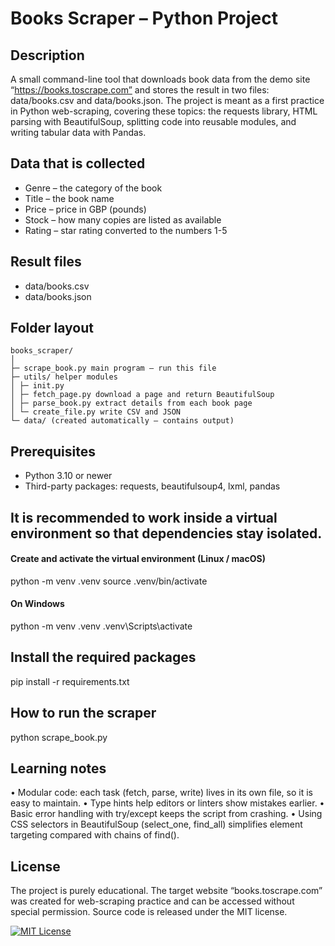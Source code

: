 # Books Scraper – Python Project

## Description
A small command-line tool that downloads book data from the demo site “https://books.toscrape.com” and stores the result in two files: data/books.csv and data/books.json.
The project is meant as a first practice in Python web-scraping, covering these topics: the requests library, HTML parsing with BeautifulSoup, splitting code into reusable modules, and writing tabular data with Pandas.

## Data that is collected
- Genre – the category of the book
- Title – the book name
- Price – price in GBP (pounds)
- Stock – how many copies are listed as available
- Rating – star rating converted to the numbers 1-5

## Result files
- data/books.csv
- data/books.json

## Folder layout
```http
books_scraper/
│
├─ scrape_book.py main program – run this file
├─ utils/ helper modules
│ ├─ init.py
│ ├─ fetch_page.py download a page and return BeautifulSoup
│ ├─ parse_book.py extract details from each book page
│ └─ create_file.py write CSV and JSON
└─ data/ (created automatically – contains output)
```

## Prerequisites
- Python 3.10 or newer
- Third-party packages: requests, beautifulsoup4, lxml, pandas

## It is recommended to work inside a virtual environment so that dependencies stay isolated.

#### Create and activate the virtual environment (Linux / macOS)
python -m venv .venv
source .venv/bin/activate

#### On Windows
python -m venv .venv
.venv\Scripts\activate

## Install the required packages
pip install -r requirements.txt

## How to run the scraper
python scrape_book.py

## Learning notes
• Modular code: each task (fetch, parse, write) lives in its own file, so it is easy to maintain.
• Type hints help editors or linters show mistakes earlier.
• Basic error handling with try/except keeps the script from crashing.
• Using CSS selectors in BeautifulSoup (select_one, find_all) simplifies element targeting compared with chains of find().

## License
The project is purely educational. The target website “books.toscrape.com” was created for web-scraping practice and can be accessed without special permission.
Source code is released under the MIT license.

[![MIT License](https://img.shields.io/badge/License-MIT-green.svg)](https://choosealicense.com/licenses/mit/)
